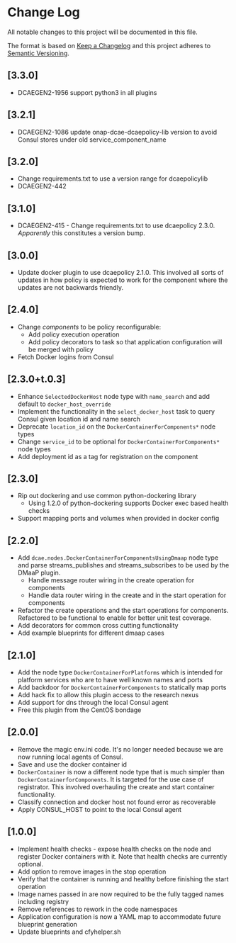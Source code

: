# Change Log

All notable changes to this project will be documented in this file.

The format is based on [Keep a Changelog](http://keepachangelog.com/) 
and this project adheres to [Semantic Versioning](http://semver.org/).

## [3.3.0]
* DCAEGEN2-1956 support python3 in all plugins

## [3.2.1]
* DCAEGEN2-1086 update onap-dcae-dcaepolicy-lib version to avoid Consul stores under old service_component_name

## [3.2.0]

* Change requirements.txt to use a version range for dcaepolicylib
* DCAEGEN2-442

## [3.1.0]

* DCAEGEN2-415 - Change requirements.txt to use dcaepolicy 2.3.0. *Apparently* this constitutes a version bump.

## [3.0.0]

* Update docker plugin to use dcaepolicy 2.1.0.  This involved all sorts of updates in how policy is expected to work for the component where the updates are not backwards friendly.

## [2.4.0]

* Change *components* to be policy reconfigurable:
    - Add policy execution operation
    - Add policy decorators to task so that application configuration will be merged with policy
* Fetch Docker logins from Consul

## [2.3.0+t.0.3]

* Enhance `SelectedDockerHost` node type with `name_search` and add default to `docker_host_override`
* Implement the functionality in the `select_docker_host` task to query Consul given location id and name search
* Deprecate `location_id` on the `DockerContainerForComponents*` node types
* Change `service_id` to be optional for `DockerContainerForComponents*` node types
* Add deployment id as a tag for registration on the component

## [2.3.0]

* Rip out dockering and use common python-dockering library
    - Using 1.2.0 of python-dockering supports Docker exec based health checks
* Support mapping ports and volumes when provided in docker config

## [2.2.0]

* Add `dcae.nodes.DockerContainerForComponentsUsingDmaap` node type and parse streams_publishes and streams_subscribes to be used by the DMaaP plugin.
    - Handle message router wiring in the create operation for components
    - Handle data router wiring in the create and in the start operation for components
* Refactor the create operations and the start operations for components. Refactored to be functional to enable for better unit test coverage.
* Add decorators for common cross cutting functionality
* Add example blueprints for different dmaap cases

## [2.1.0]

* Add the node type `DockerContainerForPlatforms` which is intended for platform services who are to have well known names and ports
* Add backdoor for `DockerContainerForComponents` to statically map ports
* Add hack fix to allow this plugin access to the research nexus
* Add support for dns through the local Consul agent
* Free this plugin from the CentOS bondage

## [2.0.0]

* Remove the magic env.ini code.  It's no longer needed because we are now running local agents of Consul.
* Save and use the docker container id
* `DockerContainer` is now a different node type that is much simpler than `DockerContainerforComponents`.  It is targeted for the use case of registrator.  This involved overhauling the create and start container functionality.
* Classify connection and docker host not found error as recoverable
* Apply CONSUL_HOST to point to the local Consul agent

## [1.0.0]

* Implement health checks - expose health checks on the node and register Docker containers with it.  Note that health checks are currently optional.
* Add option to remove images in the stop operation
* Verify that the container is running and healthy before finishing the start operation
* Image names passed in are now required to be the fully tagged names including registry
* Remove references to rework in the code namespaces
* Application configuration is now a YAML map to accommodate future blueprint generation
* Update blueprints and cfyhelper.sh 
